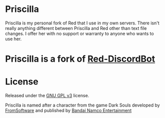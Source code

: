 # Priscilla

Priscilla is my personal fork of Red that I use in my own servers. There isn't really anything different
between Priscilla and Red other than text file changes. I offer her with no support or warranty to anyone
who wants to use her.

# Priscilla is a fork of [Red-DiscordBot](https://github.com/Cog-Creators/Red-DiscordBot)

# License

Released under the [GNU GPL v3](https://www.gnu.org/licenses/gpl-3.0.en.html) license.

Priscilla is named after a character from the game Dark Souls
developed by [FromSoftware](https://www.fromsoftware.jp/ww/) and published by [Bandai Namco Entertainment](https://www.bandainamcoent.com/)
